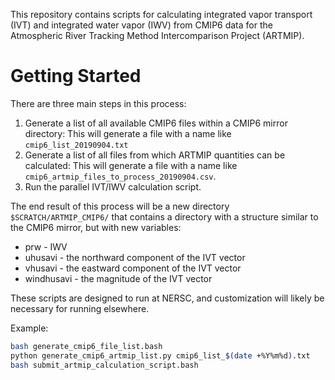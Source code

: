 This repository contains scripts for calculating integrated vapor transport (IVT) and integrated water vapor (IWV) from CMIP6 data for the Atmospheric River Tracking Method Intercomparison Project (ARTMIP).

# Getting Started

There are three main steps in this process:

 1. Generate a list of all available CMIP6 files within a CMIP6 mirror directory:
    This will generate a file with a name like `cmip6_list_20190904.txt`
 2. Generate a list of all files from which ARTMIP quantities can be calculated:
    This will generate a file with a name like `cmip6_artmip_files_to_process_20190904.csv`.
 3. Run the parallel IVT/IWV calculation script.
 
 
The end result of this process will be a new directory `$SCRATCH/ARTMIP_CMIP6/` that contains a directory with a structure similar to the CMIP6 mirror, but with new variables:

 * prw - IWV
 * uhusavi - the northward component of the IVT vector
 * vhusavi - the eastward component of the IVT vector
 * windhusavi - the magnitude of the IVT vector

These scripts are designed to run at NERSC, and customization will likely be necessary for running elsewhere.
    
Example:
```bash
bash generate_cmip6_file_list.bash
python generate_cmip6_artmip_list.py cmip6_list_$(date +%Y%m%d).txt
bash submit_artmip_calculation_script.bash
```
    
 
